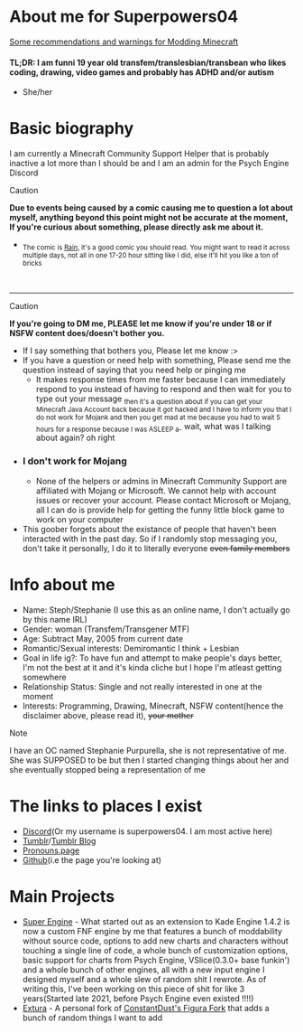 # About me for Superpowers04
[Some recommendations and warnings for Modding Minecraft](https://github.com/superpowers04/superpowers04/blob/main/Super's%20Fabric%20Mod%20Recommendations.md)<br>
#### TL;DR: I am funni 19 year old transfem/translesbian/transbean who likes coding, drawing, video games and probably has ADHD and/or autism
 * She/her


# Basic biography
I am currently a Minecraft Community Support Helper that is probably inactive a lot more than I should be and I am an admin for the Psych Engine Discord

> [!CAUTION]
> <b>Due to events being caused by a comic causing me to question a lot about myself, anything beyond this point might not be accurate at the moment, If you're curious about something, please directly ask me about it.</b><br>
> * <sub>The comic is [Rain](https://comicfury.com/comicprofile.php?url=rain), it's a good comic you should read. You might want to read it across multiple days, not all in one 17-20 hour sitting like I did, else it'll hit you like a ton of bricks</sub>
<br>
<hr>



> [!CAUTION]
> **If you're going to DM me, PLEASE let me know if you're under 18 or if NSFW content does/doesn't bother you.**
* If I say something that bothers you, Please let me know :>
* If you have a question or need help with something, Please send me the question instead of saying that you need help or pinging me
  - It makes response times from me faster because I can immediately respond to you instead of having to respond and then wait for you to type out your message 
  <sub>then it's a question about if you can get your Minecraft Java Account back because it got hacked and I have to inform you that I do not work for Mojank and then you get mad at me because you had to wait 5 hours for a response because I was ASLEEP a-</sub> wait, what was I talking about again? oh right
* ### I don't work for Mojang
  * None of the helpers or admins in Minecraft Community Support are affiliated with Mojang or Microsoft. We cannot help with account issues or recover your account. Please contact Microsoft or Mojang, all I can do is provide help for getting the funny little block game to work on your computer
* This goober forgets about the existance of people that haven't been interacted with in the past day. So if I randomly stop messaging you, don't take it personally, I do it to literally everyone ~~even family members~~

# Info about me
* Name: Steph/Stephanie  (I use this as an online name, I don't actually go by this name IRL)
* Gender: woman (Transfem/Transgener MTF)
* Age: Subtract May, 2005 from current date
* Romantic/Sexual interests: Demiromantic I think + Lesbian
* Goal in life ig?: To have fun and attempt to make people's days better, I'm not the best at it and it's kinda cliche but I hope I'm atleast getting somewhere
* Relationship Status: Single and not really interested in one at the moment
* Interests: Programming, Drawing, Minecraft, NSFW content(hence the disclaimer above, please read it), ~~your mother~~

> [!NOTE]
> I have an OC named Stephanie Purpurella, she is not representative of me. She was SUPPOSED to be but then I started changing things about her and she eventually stopped being a representation of me
# The links to places I exist
- [Discord](https://discordapp.com/users/267737465152864256)(Or my username is superpowers04. I am most active here)
- [Tumblr](https://www.tumblr.com/superpowers04)/[Tumblr Blog](https://superpowers04.tumblr.com/)
- [Pronouns.page](https://en.pronouns.page/@superpowers04)
- [Github](https://github.com/superpowers04)(i.e the page you're looking at)
# Main Projects
* [Super Engine](https://github.com/superpowers04/Super-Engine) - What started out as an extension to Kade Engine 1.4.2 is now a custom FNF engine by me that features a bunch of moddability without source code, options to add new charts and characters without touching a single line of code, a whole bunch of customization options, basic support for charts from Psych Engine, VSlice(0.3.0+ base funkin') and a whole bunch of other engines, all with a new input engine I designed myself and a whole slew of random shit I rewrote. As of writing this, I've been working on this piece of shit for like 3 years(Started late 2021, before Psych Engine even existed !!!!) 
* [Extura](https://github.com/superpowers04/Extura) - A personal fork of [ConstantDust's Figura Fork](https://github.com/ConstantDust/Figura) that adds a bunch of random things I want to add

